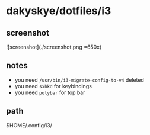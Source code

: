 # dakyskye/dotfiles/i3

## screenshot

![screenshot](./screenshot.png =650x)

## notes

* you need `/usr/bin/i3-migrate-config-to-v4` deleted
* you need `sxhkd` for keybindings
* you need `polybar` for top bar

## path

$HOME/.config/i3/
